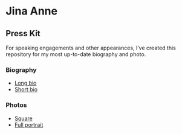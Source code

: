 # Jina Anne

<!--
**jina/jina** is a ✨ _special_ ✨ repository because its `README.md` (this file)
appears on your GitHub profile.

Here are some ideas to get you started:

- 🔭 I’m currently working on ...
- 🌱 I’m currently learning ...
- 👯 I’m looking to collaborate on ...
- 🤔 I’m looking for help with ...
- 💬 Ask me about ...
- 📫 How to reach me: ...
- 😄 Pronouns: ...
- ⚡ Fun fact: ...
-->

## Press Kit

For speaking engagements and other appearances, I’ve created this repository for
my most up-to-date biography and photo.

### Biography

- [Long bio](bio/long.md)
- [Short bio](bio/short.md)

### Photos

- [Square](photo/portrait-square.jpg)
- [Full portrait](photo/portrait-full.jpg)
